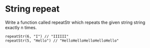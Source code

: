 # String repeat
Write a function called repeatStr which repeats the given string string exactly n times.
```
repeatStr(6, "I") // "IIIIII"
repeatStr(5, "Hello") // "HelloHelloHelloHelloHello"
```